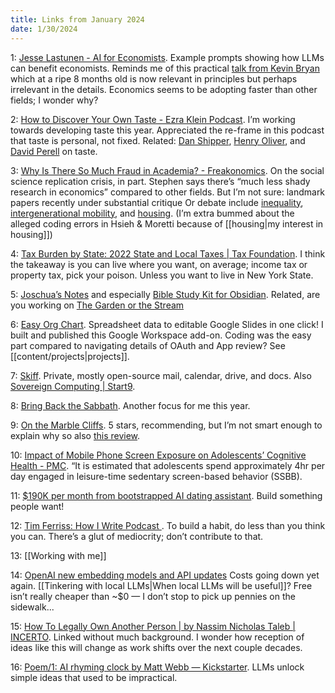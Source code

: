 ```yaml
---
title: Links from January 2024
date: 1/30/2024
---
```


1: [Jesse Lastunen - AI for Economists](https://sites.google.com/view/lastunen/ai-for-economists). Example prompts showing how LLMs can benefit economists. Reminds me of this practical [talk from Kevin Bryan](https://www.youtube.com/watch?v=LJGQjozWr0E) which at a ripe 8 months old is now relevant in principles but perhaps irrelevant in the details. Economics seems to be adopting faster than other fields; I wonder why? 

2: [How to Discover Your Own Taste - Ezra Klein Podcast](https://www.nytimes.com/2024/01/09/opinion/ezra-klein-podcast-kyle-chayka.html). I’m working towards developing taste this year. Appreciated the re-frame in this podcast that taste is personal, not fixed. Related: [Dan Shipper](https://every.to/chain-of-thought/the-knowledge-economy-is-over-welcome-to-the-allocation-economy), [Henry Oliver](https://www.commonreader.co.uk/p/how-to-have-good-taste), and [David Perell](https://perell.com/essay/annual-review-2022/) on taste. 

3: [Why Is There So Much Fraud in Academia? - Freakonomics](https://freakonomics.com/podcast/why-is-there-so-much-fraud-in-academia/). On the social science replication crisis, in part. Stephen says there’s “much less shady research in economics” compared to other fields. But I’m not sure: landmark papers recently under substantial critique Or debate include  [inequality](https://www.city-journal.org/article/thomas-pikettys-motte-and-bailey/), [intergenerational mobility](https://marginalrevolution.com/marginalrevolution/2023/11/perhaps-intergenerational-mobility-has-not-declined-in-the-united-states-after-all.html), and [housing](https://marketurbanism.com/2023/11/13/an-autopsy-of-hsieh-moretti-2019/). (I’m extra bummed about the alleged coding errors in Hsieh & Moretti because of [[housing|my interest in housing]])

4: [Tax Burden by State: 2022 State and Local Taxes | Tax Foundation](https://taxfoundation.org/data/all/state/tax-burden-by-state-2022/). I think the takeaway is you can live where you want, on average; income tax or property tax, pick your poison. Unless you want to live in New York State.

5: [Joschua’s Notes](https://notes.joschua.io) and especially [Bible Study Kit for Obsidian](https://notes.joschua.io/eRfus12eKKP8TRELSeFaD2). Related, are you working on [The Garden or the Stream](https://hapgood.us/2015/10/17/the-garden-and-the-stream-a-technopastoral/? )

6: [Easy Org Chart](https://www.easyorgchart.xyz). Spreadsheet data to editable Google Slides in one click! I built and published this Google Workspace add-on. Coding was the easy part compared to navigating details of OAuth and App review? See [[content/projects|projects]].

7: [Skiff](https://skiff.com). Private, mostly open-source mail, calendar, drive, and docs. Also [Sovereign Computing | Start9](https://start9.com). 

8: [Bring Back the Sabbath](https://thezvi.wordpress.com/2017/10/07/bring-back-the-sabbath/). Another focus for me this year. 

9: [On the Marble Cliffs](https://www.goodreads.com/book/show/61149811). 5 stars, recommending, but I’m not smart enough to explain why so also [this review](https://regressstudies.substack.com/p/young-lords-and-their-traces). 

10: [Impact of Mobile Phone Screen Exposure on Adolescents’ Cognitive Health - PMC](https://www.ncbi.nlm.nih.gov/pmc/articles/PMC9566493/). “It is estimated that adolescents spend approximately 4hr per day engaged in leisure-time sedentary screen-based behavior (SSBB). 

11: [$190K per month from bootstrapped AI dating assistant](https://x.com/debarghya_das/status/1748014098967912456). Build something people want!

12: [Tim Ferriss: How I Write Podcast ](https://open.spotify.com/episode/0rSsKBHt1g9z1ajkCgM5A1?si=bJj5bR9ORjWh8k-zuNyybA). To build a habit, do less than you think you can. There’s a glut of mediocrity; don’t contribute to that. 

13: [[Working with me]]

14: [OpenAI new embedding models and API updates](https://openai.com/blog/new-embedding-models-and-api-updates) Costs going down yet again. [[Tinkering with local LLMs|When local LLMs will be useful]]? Free isn’t really cheaper than ~$0 — I don’t stop to pick up pennies on the sidewalk... 

15: [How To Legally Own Another Person | by Nassim Nicholas Taleb | INCERTO](https://medium.com/incerto/how-to-legally-own-another-person-4145a1802bf6). Linked without much background. I wonder how reception of ideas like this will change as work shifts over the next couple decades. 

16: [Poem/1: AI rhyming clock by Matt Webb — Kickstarter](https://www.kickstarter.com/projects/genmon/poem-1-the-ai-poetry-clock). LLMs unlock simple ideas that used to be impractical. 